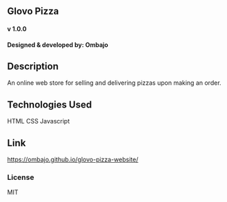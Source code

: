## Glovo Pizza

#### v 1.0.0 

#### Designed & developed by: Ombajo

## Description
An online web store for selling and delivering pizzas upon making an order.

## Technologies Used
HTML 
CSS 
Javascript

## Link
https://ombajo.github.io/glovo-pizza-website/

### License
MIT